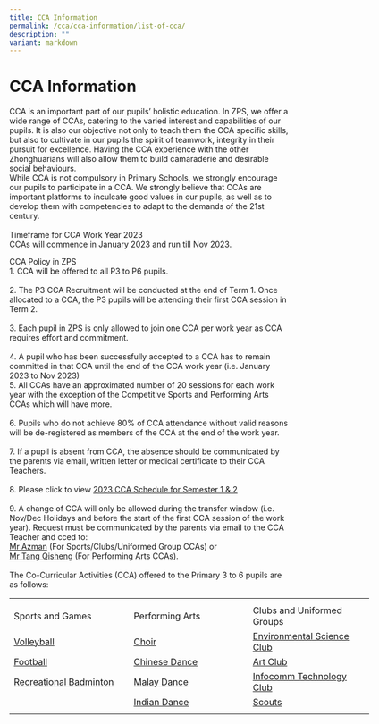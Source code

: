 ```yaml
---
title: CCA Information
permalink: /cca/cca-information/list-of-cca/
description: ""
variant: markdown
---
```

# **CCA Information**
CCA is an important part of our pupils’ holistic education. In ZPS, we offer a wide range of CCAs, catering to the varied interest and capabilities of our pupils. It is also our objective not only to teach them the CCA specific skills, but also to cultivate in our pupils the spirit of teamwork, integrity in their pursuit for excellence. Having the CCA experience with the other Zhonghuarians will also allow them to build camaraderie and desirable social behaviours.
<br>While CCA is not compulsory in Primary Schools, we strongly encourage our pupils to participate in a CCA. We strongly believe that CCAs are important platforms to inculcate good values in our pupils, as well as to develop them with competencies to adapt to the demands of the 21st century.
<br><br>Timeframe for CCA Work Year 2023
<br>CCAs will commence in January 2023 and run till Nov 2023.

CCA Policy in ZPS
<br>1.  CCA will be offered to all P3 to P6 pupils.<br>
<br>2.  The P3 CCA Recruitment will be conducted at the end of Term 1. Once allocated to a CCA, the P3 pupils will be attending their first CCA session in Term 2.<br>
<br>3.  Each pupil in ZPS is only allowed to join one CCA per work year as CCA requires effort and commitment.<br>
<br>4.  A pupil who has been successfully accepted to a CCA has to remain committed in that CCA until the end of the CCA work year (i.e. January 2023 to Nov 2023)
<br>5.  All CCAs have an approximated number of 20 sessions for each work year with the exception of the Competitive Sports and Performing Arts CCAs which will have more.<br>
<br>6.  Pupils who do not achieve 80% of CCA attendance without valid reasons will be de-registered as members of the CCA at the end of the work year.<br>
<br>7.  If a pupil is absent from CCA, the absence should be communicated by the parents via email, written letter or medical certificate to their CCA Teachers.<br>
<br>8.  Please click to view [2023 CCA Schedule for Semester 1 &amp; 2](/list-of-cca-schedule/cca-schedule-for-semester-1/)<br>
<br>9.  A change of CCA will only be allowed during the transfer window (i.e. Nov/Dec Holidays and before the start of the first CCA session of the work year). Request must be communicated by the parents via email to the CCA Teacher and cced to:
<br>[Mr Azman]( azman_mohamed_hamzah@moe.edu.sg) (For Sports/Clubs/Uniformed Group CCAs) or
<br>[Mr Tang Qisheng](tang_qisheng@moe.edu.sg ) (For Performing Arts CCAs).
<br><br>The Co-Curricular Activities (CCA) offered to the Primary 3 to 6 pupils are as follows:

<table style="border-collapse:
 collapse;width:483pt" width="645" cellspacing="0" cellpadding="0" border="0"><colgroup><col style="mso-width-source:userset;mso-width-alt:7862;
 width:161pt" span="3" width="215"></colgroup><tbody><tr style="mso-height-source:userset;height:6.75pt" height="9"><td style="height:6.75pt;width:161pt" width="215" class="xl64" height="9"></td><td style="width:161pt" width="215" class="xl64"></td><td style="width:161pt" width="215" class="xl64"></td></tr><tr style="height:15.0pt" height="20"><td style="height:15.0pt" class="xl64" height="20">Sports and Games</td><td class="xl64">Performing Arts</td><td class="xl64">Clubs and Uniformed Groups</td></tr><tr style="height:15.0pt" height="20"><td style="height:15.0pt" class="xl65" height="20">
<a href="/list-of-cca/volleyball/">Volleyball</a></td><td class="xl65">
<a href="https://staging.dibz2r776ygiu.amplifyapp.com/list-of-cca/choir/">Choir</a></td><td class="xl65">
<a href="https://staging.dibz2r776ygiu.amplifyapp.com/list-of-cca/environment-science-club/">Environmental Science Club</a></td></tr><tr style="height:15.0pt" height="20"><td style="height:15.0pt" class="xl65" height="20">
<a href="/list-of-cca/football-school-team-recreational/">Football</a></td><td class="xl65">
<a href="https://staging.dibz2r776ygiu.amplifyapp.com/list-of-cca/chinese-dance/">Chinese Dance</a></td><td class="xl65">
<a href="https://staging.dibz2r776ygiu.amplifyapp.com/list-of-cca/art-club/">Art Club</a></td></tr><tr style="height:15.0pt" height="20"><td style="height:15.0pt" class="xl65" height="20">
<a href="/list-of-cca/recreational-badminton/">Recreational Badminton</a></td><td class="xl65">
<a href="https://staging.dibz2r776ygiu.amplifyapp.com/list-of-cca/malay-dance/">Malay Dance</a></td><td class="xl65">
<a href="https://staging.dibz2r776ygiu.amplifyapp.com/list-of-cca/infocomm-technology-club/">Infocomm Technology Club</a></td></tr><tr style="height:15.0pt" height="20"><td style="height:15.0pt" class="xl64" height="20"></td><td class="xl65">
<a href="https://staging.dibz2r776ygiu.amplifyapp.com/list-of-cca/indian-dance/">Indian Dance</a></td><td class="xl65">
<a href="https://staging.dibz2r776ygiu.amplifyapp.com/list-of-cca/scouts/">Scouts</a></td></tr><tr style="mso-height-source:userset;height:6.0pt" height="8"><td style="height:6.0pt" class="xl64" height="8"></td><td class="xl64"></td><td class="xl64">
</td></tr></tbody></table>